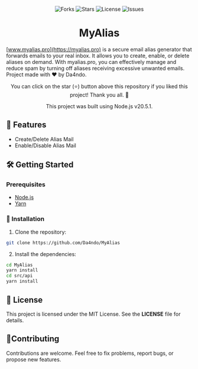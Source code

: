 <p align="center">
  <img src="https://img.shields.io/github/forks/Da4ndo/myalias?label=Forks&color=lime&logo=githubactions&logoColor=lime" alt="Forks">
  <img src="https://img.shields.io/github/stars/Da4ndo/myalias?label=Stars&color=yellow&logo=reverbnation&logoColor=yellow" alt="Stars">
  <img src="https://img.shields.io/github/license/Da4ndo/myalias?label=License&color=808080&logo=gitbook&logoColor=808080" alt="License">
  <img src="https://img.shields.io/github/issues/Da4ndo/myalias?label=Issues&color=red&logo=ifixit&logoColor=red" alt="Issues">
</p>

<h1 align="center">MyAlias</h1>

<p align="center">

[www.myalias.pro](https://myalias.pro) is a secure email alias generator that forwards emails to your real inbox. It allows you to create, enable, or delete aliases on demand. With myalias.pro, you can effectively manage and reduce spam by turning off aliases receiving excessive unwanted emails. Project made with ❤ by Da4ndo.
</p>
<p align="center">
  You can click on the star (⭐️) button above this repository if you liked this project! Thank you all. 🙏
</p>

<p align="center">
  This project was built using Node.js v20.5.1.
</p>

## 🚀 Features

- Create/Delete Alias Mail
- Enable/Disable Alias Mail

## 🛠️ Getting Started

### Prerequisites

- [Node.js](https://nodejs.org/en)
- [Yarn](https://classic.yarnpkg.com/en/docs/install#debian-stable)

### 🔧 Installation

1. Clone the repository:

```bash
git clone https://github.com/Da4ndo/MyAlias
```

2. Install the dependencies:

```bash
cd MyAlias
yarn install
cd src/api
yarn install
```

## 📝 License

This project is licensed under the MIT License. See the **LICENSE** file for details.

## 🤝Contributing

Contributions are welcome. Feel free to fix problems, report bugs, or propose new features.
